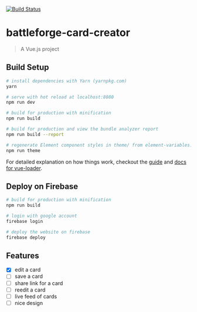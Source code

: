 [![Build Status](https://travis-ci.org/Wenish/battleforgeCardCreator.svg?branch=master)](https://travis-ci.org/Wenish/battleforgeCardCreator)

# battleforge-card-creator

> A Vue.js project

## Build Setup

``` bash
# install dependencies with Yarn (yarnpkg.com)
yarn

# serve with hot reload at localhost:8080
npm run dev

# build for production with minification
npm run build

# build for production and view the bundle analyzer report
npm run build --report

# regenerate Element component styles in theme/ from element-variables.css
npm run theme
```

For detailed explanation on how things work, checkout the [guide](http://vuejs-templates.github.io/webpack/) and [docs for vue-loader](http://vuejs.github.io/vue-loader).

## Deploy on Firebase

``` bash
# build for production with minification
npm run build

# login with google account
firebase login

# deploy the website on firebase
firebase deploy
```

## Features

- [x] edit a card
- [ ] save a card
- [ ] share link for a card
- [ ] reedit a card
- [ ] live feed of cards
- [ ] nice design
